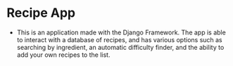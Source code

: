 # Recipe App

* This is an application made with the Django Framework. The app is able to interact with a database of recipes, and has various options
such as searching by ingredient, an automatic difficulty finder, and the ability to add your own recipes to the list.